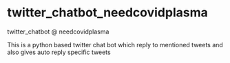 # twitter_chatbot_needcovidplasma
twitter_chatbot @ needcovidplasma

This is a python based twitter chat bot which reply to mentioned tweets and also gives auto reply specific tweets
